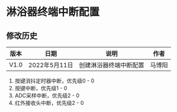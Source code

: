 # 淋浴器终端中断配置  

## 修改历史  
|版本|日期|说明|作者|  
|----|----|----|----|  
|V1.0|2022年5月11日|创建淋浴器终端中断配置|马博阳|  

1. 按键消抖定时器中断，优先级0 - 0
2. 按键中断，优先级1 - 0
3. ADC采样中断，优先级2 - 0
4. 红外接收头中断，优先级2 - 0